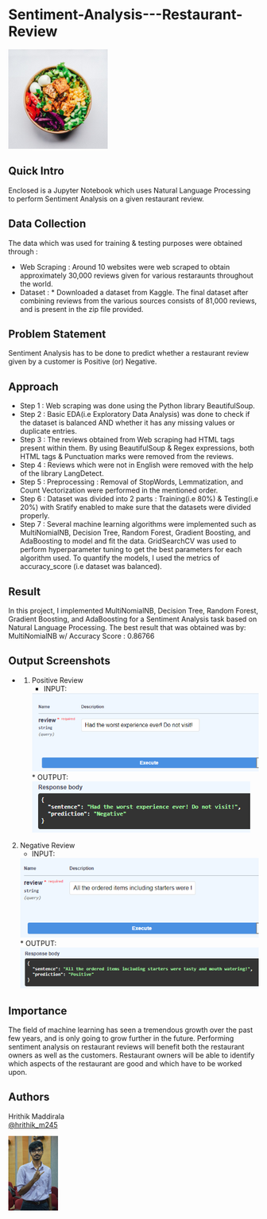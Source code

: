 # Sentiment-Analysis---Restaurant-Review

<img src="Picture.jpg" width = "200" height = "200" >

## Quick Intro
Enclosed is a Jupyter Notebook which uses Natural Language Processing to perform Sentiment Analysis on a given restaurant review.

## Data Collection
The data which was used for training & testing purposes were obtained through : 
* Web Scraping : Around 10 websites were web scraped to obtain approximately 30,000 reviews given for various restaraunts throughout the world. 
* Dataset :
            * Downloaded a dataset from Kaggle.
The final dataset after combining reviews from the various sources consists of 81,000 reviews, and is present in the zip file provided.

## Problem Statement
Sentiment Analysis has to be done to predict whether a restaurant review given by a customer is Positive (or) Negative.

## Approach
* Step 1 : Web scraping was done using the Python library BeautifulSoup. 
* Step 2 : Basic EDA(i.e Exploratory Data Analysis) was done to check if the dataset is balanced AND whether it has any missing values or duplicate entries.
* Step 3 : The reviews obtained from Web scraping had HTML tags present within them. By using BeautifulSoup & Regex expressions, both HTML tags & Punctuation marks were removed from the reviews.
* Step 4 : Reviews which were not in English were removed with the help of the library LangDetect.
* Step 5 : Preprocessing : Removal of StopWords, Lemmatization, and Count Vectorization were performed in the mentioned order.
* Step 6 : Dataset was divided into 2 parts : Training(i.e 80%) & Testing(i.e 20%) with Sratify enabled to make sure that the datasets were divided properly.
* Step 7 : Several machine learning algorithms were implemented such as MultiNomialNB, Decision Tree, Random Forest, Gradient Boosting, and AdaBoosting to model and fit the data. GridSearchCV was used to perform hyperparameter tuning to get the best parameters for each algorithm used. To quantify the models, I used the metrics of accuracy_score (i.e dataset was balanced).


## Result
In this project, I implemented MultiNomialNB, Decision Tree, Random Forest, Gradient Boosting, and AdaBoosting for a Sentiment Analysis task based on Natural Language Processing. The best result that was obtained was by: MultiNomialNB w/ Accuracy Score : 0.86766

## Output Screenshots 

* 1. Positive Review
     * INPUT: 
     <img src="Ex1 - Question.png">
     * OUTPUT: 
     <img src="Ex1 - Prediction.png">

2. Negative Review
     * INPUT: 
     <img src="Ex2 - Question.png">
     * OUTPUT: 
     <img src="Ex2 - Prediction.png">

## Importance
The field of machine learning has seen a tremendous growth over the past few years, and is only going to grow further in the future. 
Performing sentiment analysis on restaurant reviews will benefit both the restaurant owners as well as the customers. Restaurant owners will be able to identify which aspects of the restaurant are good and which have to be worked upon. 

## Authors

Hrithik Maddirala  
[@hrithik_m245](https://www.linkedin.com/in/hrithik-maddirala/)


<img src="DSC_0037-01-01.jpeg" width="100">
